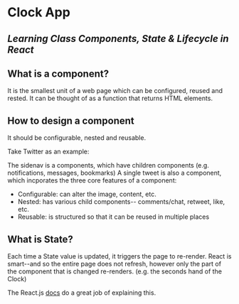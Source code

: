 # Clock App
## *Learning Class Components, State & Lifecycle in React*

## What is a component? 
It is the smallest unit of a web page which can be configured, reused and rested. It can be thought of as a function that returns HTML elements. 

## How to design a component
It should be configurable, nested and reusable. 

Take Twitter as an example: 

The sidenav is a components, which have children components (e.g. notifications, messages, bookmarks)
A single tweet is also a component, which incporates the three core features of a component: 
- Configurable: can alter the image, content, etc.
- Nested: has various child components-- comments/chat, retweet, like, etc.
- Reusable: is structured so that it can be reused in multiple places


## What is State? 
Each time a State value is updated, it triggers the page to re-render. 
React is smart--and so the entire page does not refresh, however only the part of the component that is changed re-renders. (e.g. the seconds hand of the Clock)

The React.js [docs](https://reactjs.org/docs/state-and-lifecycle.html) do a great job of explaining this. 

